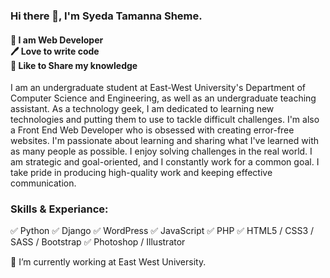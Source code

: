 ### Hi there 👋, I'm Syeda Tamanna Sheme.
#### 👑 I am Web Developer<br> 🖊️ Love to write code<br> 🎤 Like to Share my knowledge<br>


I am an undergraduate student at East-West University's Department of Computer Science and Engineering, as well as an undergraduate teaching assistant. As a technology geek, I am dedicated to learning new technologies and putting them to use to tackle difficult challenges. I'm also a Front End Web Developer who is obsessed with creating error-free websites. I'm passionate about learning and sharing what I've learned with as many people as possible. I enjoy solving challenges in the real world. I am strategic and goal-oriented, and I constantly work for a common goal. I take pride in producing high-quality work and keeping effective communication.

 ### Skills & Experiance:

✅ Python ✅  Django ✅ WordPress ✅ JavaScript ✅ PHP ✅ HTML5 / CSS3 / SASS / Bootstrap ✅ Photoshop / Illustrator

🔭 I’m currently working at East West University. 



 
